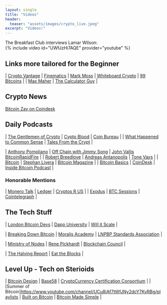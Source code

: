 ```yaml
---
layout: single
title: "Videos"
header:
  teaser: "assets/images/crypto_live.jpeg"
excerpt: "Videos!"
---
```

The Breakfast Club interviews Lamar Wilson:<br>
{% include video id="UWfJzHi7AQE" provider="youtube" %}

## Links more tailored for the Beginner

| [Crypto Vantage]( https://www.youtube.com/c/CryptoVantage)	| [Finematics](https://www.youtube.com/c/Finematics) | [Mark Moss](https://www.youtube.com/c/MarkMoss)
| [Whiteboard Crypto](https://www.youtube.com/c/WhiteboardCrypto) | [99 Bitcoins](https://www.youtube.com/c/Bitcoinwithpaypal) |
| [Max Maher](https://www.youtube.com/c/MaxMaher) | 
[The Calculator Guy](https://www.youtube.com/c/TheCalculatorGuy) |

## Crypto News
[Bitcoin Zay on Coindesk](https://www.coindesk.com/tv/community-crypto/)

## Daily Podcasts

| [The Gentlemen of Crypto](https://www.youtube.com/c/TheGentlemenofCrypto) | [Cypto Blood](https://www.youtube.com/c/CryptoBlood) | [Coin Bureau](https://www.youtube.com/c/CoinBureau) |
| [What Happened to Common Sense](https://www.youtube.com/c/WhatHappenedToCommonSense) | [Tales From the Crypt](https://www.youtube.com/c/TFTC21) |

| [Anthony Pompliano](https://www.youtube.com/c/AnthonyPompliano) | [Off Chain with Jimmy Song](https://www.youtube.com/c/OffChainwithJimmySong) | [John Vallis BitcoinRapidFire](https://www.youtube.com/c/JohnVallisBitcoinRapidFire) |
| [Robert Breedlove](https://www.youtube.com/c/RobertBreedlove22) | [Andreas Antanopolis](https://www.youtube.com/c/aantonop) | [Tone Vays](https://www.youtube.com/c/tonevays) |
| [Bitcoin](https://www.youtube.com/c/BITC0IN) | [Stephan Livera](https://www.youtube.com/c/StephanLivera) | [Bitcoin Magazine](https://www.youtube.com/c/BitcoinMagazine) | 
| [Bitcoin Basics](https://www.youtube.com/c/BitcoinBasics) | [CoinDesk](https://www.youtube.com/c/Coindesk) | [Inside Bitcoin Podcast](https://www.youtube.com/channel/UC9uJjKyMpCH4XGL39KtMAHw) |
### Honorable Mentions
| [Monero Talk](https://www.youtube.com/c/MoneroTalk) | [Ledger](https://www.youtube.com/c/Ledger) | [Cryptos R US](https://www.youtube.com/c/CryptosRUs) |
| [Exodus](https://www.youtube.com/c/exodus) | [BTC Sessions](https://www.youtube.com/c/BTCSessions) | [Cointelegraph](https://www.youtube.com/c/cointelegraph_com) |


## The Tech Stuff

| [London Bitcoin Devs](https://www.youtube.com/channel/UCAcGdRw9Q-Ga_0Eap9_D_NQ) | [Dapp University](https://www.youtube.com/c/DappUniversity) | [Will it Scale](https://www.youtube.com/c/WillitScale) |

| [Breaking Down Bitcoin](https://www.youtube.com/c/BreakingDownBitcoin) | [Moralis Academy](https://www.youtube.com/channel/UCT2E5faQg9DY-HAyKmVEE_Q) | [LNPBP Standards Association](https://www.youtube.com/c/LNPBP) |

| [Ministry of Nodes](https://www.youtube.com/c/MinistryofNodes) | [Rene Pickhardt](https://www.youtube.com/c/RenePickhardt) | [Blockchain Council](https://www.youtube.com/c/BlockchainCouncil) |

| [The Halving Report](https://www.youtube.com/channel/UC9V2ORC2mFwmeulX3Dcc1hg) | [Eat the Blocks](https://www.youtube.com/c/EatTheBlocks) |

## Level Up - Tech on Sterioids

| [Bitcoin Design](https://www.youtube.com/c/BitcoinDesign) | [Base58](https://www.youtube.com/c/Base58btc) | [CryptoCurrency Certification Consortium](https://www.youtube.com/c/CryptoCurrencyCertificationConsortium) |
| [Summer of Bitcoin]https://www.youtube.com/channel/UCu8iAf7tWfJNy2dcY7KvRBg/playlists | [Built on Bitcoin](https://www.youtube.com/c/BuiltonBitcoin) | [Bitcoin Made Simple](https://www.youtube.com/channel/UCP45hAIFdQKOhyAQdDG9mGQ) |
